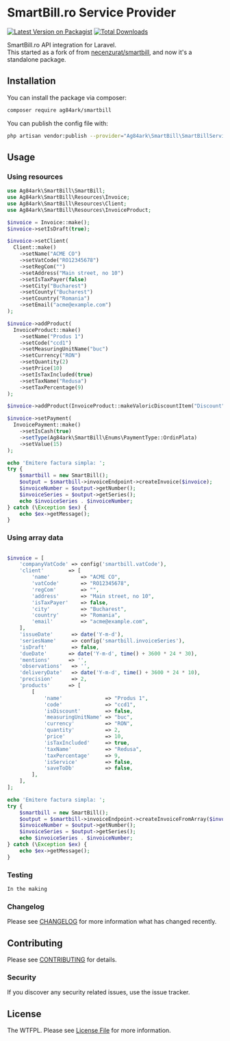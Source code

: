 # SmartBill.ro Service Provider

[![Latest Version on Packagist](https://img.shields.io/packagist/v/ag84ark/smartbill.svg?style=flat-square)](https://packagist.org/packages/ag84ark/smartbill)
[![Total Downloads](https://img.shields.io/packagist/dt/ag84ark/smartbill.svg?style=flat-square)](https://packagist.org/packages/ag84ark/smartbill)

SmartBill.ro API integration for Laravel.  
This started as a fork of from  [necenzurat/smartbill](https://github.com/necenzurat/smartbill), and now it's a standalone package.

## Installation

You can install the package via composer:

```bash
composer require ag84ark/smartbill
```

You can publish the config file with:
```bash
php artisan vendor:publish --provider="Ag84ark\SmartBill\SmartBillServiceProvider" --tag="laravel-smartbill-config"
```

## Usage

### Using resources

```php
use Ag84ark\SmartBill\SmartBill;
use Ag84ark\SmartBill\Resources\Invoice;
use Ag84ark\SmartBill\Resources\Client;
use Ag84ark\SmartBill\Resources\InvoiceProduct;

$invoice = Invoice::make();
$invoice->setIsDraft(true);

$invoice->setClient(
  Client::make()
    ->setName("ACME CO")
    ->setVatCode("RO12345678")
    ->setRegCom("")
    ->setAddress("Main street, no 10")
    ->setIsTaxPayer(false)
    ->setCity("Bucharest")
    ->setCounty("Bucharest")
    ->setCountry("Romania")
    ->setEmail("acme@example.com")
);

$invoice->addProduct(
  InvoiceProduct::make()
    ->setName("Produs 1")
    ->setCode("ccd1")
    ->setMeasuringUnitName("buc")
    ->setCurrency("RON")
    ->setQuantity(2)
    ->setPrice(10)
    ->setIsTaxIncluded(true)
    ->setTaxName("Redusa")
    ->setTaxPercentage(9)
);

$invoice->addProduct(InvoiceProduct::makeValoricDiscountItem("Discount", 5));

$invoice->setPayment(
  InvoicePayment::make()
    ->setIsCash(true)
    ->setType(Ag84ark\SmartBill\Enums\PaymentType::OrdinPlata)
    ->setValue(15)
);

echo 'Emitere factura simpla: ';
try {
    $smartbill = new SmartBill();
    $output = $smartbill->invoiceEndpoint->createInvoice($invoice);
    $invoiceNumber = $output->getNumber();
    $invoiceSeries = $output->getSeries();
    echo $invoiceSeries . $invoiceNumber;
} catch (\Exception $ex) {
    echo $ex->getMessage();
}

```


### Using array data

```php

$invoice = [
    'companyVatCode' => config('smartbill.vatCode'),
    'client' 		=> [
        'name' 			=> "ACME CO",
        'vatCode' 		=> "RO12345678",
        'regCom' 		=> "",
        'address' 		=> "Main street, no 10",
        'isTaxPayer' 	=> false,
        'city' 			=> "Bucharest",
        'country' 		=> "Romania",
        'email' 		=> "acme@example.com",
    ],
    'issueDate'      => date('Y-m-d'),
    'seriesName'     => config('smartbill.invoiceSeries'),
    'isDraft'        => false,
    'dueDate'		=> date('Y-m-d', time() + 3600 * 24 * 30),
    'mentions'		=> '',
    'observations'   => '',
    'deliveryDate'   => date('Y-m-d', time() + 3600 * 24 * 10),
    'precision'      => 2,
    'products'		=> [
        [
            'name' 				=> "Produs 1",
            'code' 				=> "ccd1",
            'isDiscount' 		=> false,
            'measuringUnitName' => "buc",
            'currency' 			=> "RON",
            'quantity' 			=> 2,
            'price' 			=> 10,
            'isTaxIncluded' 	=> true,
            'taxName' 			=> "Redusa",
            'taxPercentage' 	=> 9,
            'isService'         => false,
            'saveToDb'          => false,
        ],
    ],
];

echo 'Emitere factura simpla: ';
try {
    $smartbill = new SmartBill();
    $output = $smartbill->invoiceEndpoint->createInvoiceFromArray($invoice);
    $invoiceNumber = $output->getNumber();
    $invoiceSeries = $output->getSeries();
    echo $invoiceSeries . $invoiceNumber;
} catch (\Exception $ex) {
    echo $ex->getMessage();
}
```



### Testing

``` bash
In the making
```

### Changelog

Please see [CHANGELOG](CHANGELOG.md) for more information what has changed recently.

## Contributing

Please see [CONTRIBUTING](CONTRIBUTING.md) for details.

### Security

If you discover any security related issues, use the issue tracker.

## License

The WTFPL. Please see [License File](LICENSE.md) for more information.
